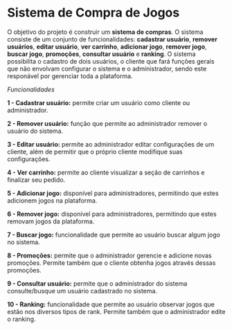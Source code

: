 # Sistema de Compra de Jogos


O objetivo do projeto é construir um **sistema de compras**. O sistema consiste de um conjunto de funcionalidades: **cadastrar usuário**, **remover usuários**, **editar usuário**, **ver carrinho**, **adicionar jogo**, **remover jogo**, **buscar jogo**, **promoções**, **consultar usuário** e **ranking**. O sistema possibilita o cadastro de dois usuários, o cliente que fará funções gerais que não envolvam configurar o sistema e o administrador, sendo este responável por gerenciar toda a plataforma. 


*Funcionalidades*

**1 - Cadastrar usuário:** permite criar um usuário como cliente ou administrador.

**2 - Remover usuário:** função que permite ao administrador remover o usuário do sistema.

**3 - Editar usuário:** permite ao administrador editar configurações de um cliente, além de permitir que o próprio cliente modifique suas configurações.

**4 - Ver carrinho:** permite ao cliente visualizar a seção de carrinhos e finalizar seu pedido.

**5 - Adicionar jogo:** disponível para administradores, permitindo que estes adicionem jogos na plataforma.

**6 - Remover jogo:** disponível para administradores, permitindo que estes removam jogos da plataforma.

**7 - Buscar jogo:** funcionalidade que permite ao usuário buscar algum jogo no sistema.

**8 - Promoções:** permite que o administrador gerencie e adicione novas promoções. Permite também que o cliente obtenha jogos através dessas promoções.

**9 - Consultar usuário:** permite que o administrador do sistema consulte/busque um usuário cadastrado no sistema.

**10 - Ranking:** funcionalidade que permite ao usuário observar jogos que estão nos diversos tipos de rank. Permite também que o administrador edite o ranking.
